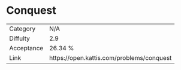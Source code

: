 # Conquest

<table>
    <tr>
        <td>Category</td>
        <td>N/A</td>
    </tr>
    <tr>
        <td>Diffulty</td>
        <td>2.9</td>
    </tr>
    <tr>
        <td>Acceptance</td>
        <td>26.34 %</td>
    </tr>
    <tr>
        <td>Link</td>
        <td>https://open.kattis.com/problems/conquest</td>
    </tr>
</table>